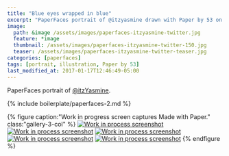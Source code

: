 ```yaml
---
title: "Blue eyes wrapped in blue"
excerpt: "PaperFaces portrait of @itzyasmine drawn with Paper by 53 on an iPad."
image: 
  path: &image /assets/images/paperfaces-itzyasmine-twitter.jpg 
  feature: *image
  thumbnail: /assets/images/paperfaces-itzyasmine-twitter-150.jpg
  teaser: /assets/images/paperfaces-itzyasmine-twitter-teaser.jpg
categories: [paperfaces]
tags: [portrait, illustration, Paper by 53]
last_modified_at: 2017-01-17T12:46:49-05:00
---
```


PaperFaces portrait of [@itzYasmine](https://twitter.com/itzYasmine).

{% include boilerplate/paperfaces-2.md %}

{% figure caption:"Work in progress screen captures Made with Paper." class:"gallery-3-col" %}
[![Work in process screenshot](/assets/images/paperfaces-itzyasmine-process-1-600.jpg)](/assets/images/paperfaces-itzyasmine-process-1-lg.jpg) [![Work in process screenshot](/assets/images/paperfaces-itzyasmine-process-2-600.jpg)](/assets/images/paperfaces-itzyasmine-process-2-lg.jpg) [![Work in process screenshot](/assets/images/paperfaces-itzyasmine-process-3-600.jpg)](/assets/images/paperfaces-itzyasmine-process-3-lg.jpg) [![Work in process screenshot](/assets/images/paperfaces-itzyasmine-process-4-600.jpg)](/assets/images/paperfaces-itzyasmine-process-4-lg.jpg) [![Work in process screenshot](/assets/images/paperfaces-itzyasmine-process-5-600.jpg)](/assets/images/paperfaces-itzyasmine-process-5-lg.jpg)
{% endfigure %}

